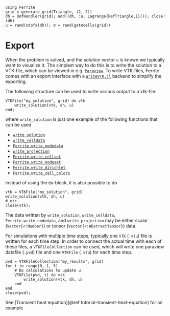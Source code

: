 ```@setup export
using Ferrite
grid = generate_grid(Triangle, (2, 2))
dh = DofHandler(grid); add!(dh, :u, Lagrange{RefTriangle,1}()); close!(dh)
u = rand(ndofs(dh)); σ = rand(getncells(grid))
```

# Export

When the problem is solved, and the solution vector `u` is known we typically
want to visualize it. The simplest way to do this is to write the solution to a
VTK-file, which can be viewed in e.g. [`Paraview`](https://www.paraview.org/).
To write VTK-files, Ferrite comes with an export interface with a 
[`WriteVTK.jl`](https://github.com/jipolanco/WriteVTK.jl) backend to simplify
the exporting.

The following structure can be used to write various output to a vtk-file:
```@example export
VTKFile("my_solution", grid) do vtk
    write_solution(vtk, dh, u)
end;
```
where `write_solution` is just one example of the following functions that can be used 

* [`write_solution`](@ref)
* [`write_celldata`](@ref)
* [`Ferrite.write_nodedata`](@ref)
* [`write_projection`](@ref)
* [`Ferrite.write_cellset`](@ref)
* [`Ferrite.write_nodeset`](@ref)
* [`Ferrite.write_dirichlet`](@ref)
* [`Ferrite.write_cell_colors`](@ref)

Instead of using the `do`-block, it is also possible to do
```@example export
vtk = VTKFile("my_solution", grid)
write_solution(vtk, dh, u)
# etc.
close(vtk);
```

The data written by `write_solution`, `write_celldata`, `Ferrite.write_nodedata`, and `write_projection` may be either scalar (`Vector{<:Number}`) or tensor (`Vector{<:AbstractTensor}`) data. 

For simulations with multiple time steps, typically one `VTK` (`.vtu`) file is written 
for each time step. In order to connect the actual time with each of these files,
a `VTKFileCollection` can be used, which will write one paraview datafile (`.pvd`)
file and one `VTKFile` (`.vtu`) for each time step. 

```@example pvdexport 
pvd = VTKFileCollection("my_results", grid)
for t in range(0, 1, 5)
    # Do calculations to update u
    VTKFile(pvd, t) do vtk
        write_solution(vtk, dh, u)
    end
end
close(pvd);
```
See [Transient heat equation](@ref tutorial-transient-heat-equation) for an example